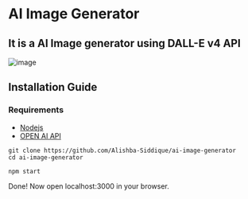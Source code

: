 # AI Image Generator

## It is a AI Image generator using DALL-E v4 API

![image](https://github.com/Alishba-Siddique/ai-image-generator/assets/97811058/f0fc02a9-6156-4c94-ad5f-81ee849c30af)


## Installation Guide

### Requirements
- [Nodejs](https://nodejs.org/en/download)
- [OPEN AI API](https://nodejs.org/en/download)

 ```shell
git clone https://github.com/Alishba-Siddique/ai-image-generator
cd ai-image-generator
```

 ```shell
npm start
```

Done! Now open localhost:3000 in your browser.
